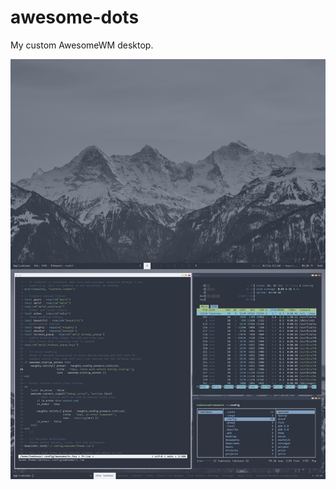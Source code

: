 # awesome-dots
My custom AwesomeWM desktop.

![Screenshot](https://raw.githubusercontent.com/lominoss-git/awesome-dots/main/screenshot.png)
